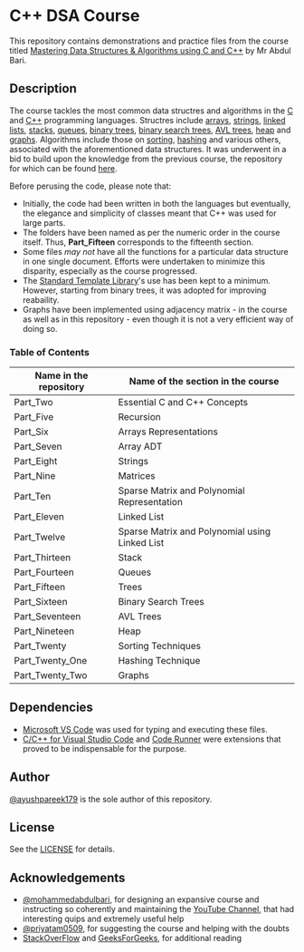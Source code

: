 # C++ DSA Course
This repository contains demonstrations and practice files from the course titled 
[Mastering Data Structures & Algorithms using C and C++](https://www.udemy.com/course/datastructurescncpp/) by Mr Abdul Bari.

## Description
The course tackles the most common data structres and algorithms in the [C](https://en.wikipedia.org/wiki/C_(programming_language)) 
and [C++](https://en.wikipedia.org/wiki/C%2B%2B) programming languages. Structres include [arrays](https://en.wikipedia.org/wiki/Array_data_structure),
[strings](https://en.wikipedia.org/wiki/String_(computer_science)), [linked lists](https://en.wikipedia.org/wiki/Linked_list), 
[stacks](https://en.wikipedia.org/wiki/Stack_(abstract_data_type)), [queues](https://en.wikipedia.org/wiki/Queue_(abstract_data_type)), 
[binary trees](https://en.wikipedia.org/wiki/Binary_tree), [binary search trees](https://en.wikipedia.org/wiki/Binary_search_tree), 
[AVL trees](https://en.wikipedia.org/wiki/AVL_tree), [heap](https://en.wikipedia.org/wiki/Heap_(data_structure)) and 
[graphs](https://en.wikipedia.org/wiki/Graph_(abstract_data_type)).  Algorithms include those on [sorting](https://en.wikipedia.org/wiki/Sorting_algorithm), 
[hashing](https://en.wikipedia.org/wiki/Hash_function) and various others, associated with the aforementioned data structures. 
It was underwent in a bid to build upon the knowledge from the previous course, the repository for which can
be found [here](https://github.com/ayushpareek179/CPP-course). 

Before perusing the code, please note that:
* Initially, the code had been written in both the languages but eventually, the elegance and simplicity 
of classes meant that C++ was used for large parts.
* The folders have been named as per the numeric order in the course itself. Thus, **Part_Fifteen** corresponds to the fifteenth section.
* Some files _may not_ have all the functions for a particular data structure in one single document. Efforts were undertaken
to minimize this disparity, especially as the course progressed.
* The [Standard Template Library](https://en.wikipedia.org/wiki/Standard_Template_Library)'s use has been kept to a minimum. 
However, starting from binary trees, it was adopted for improving reabaility. 
* Graphs have been implemented using adjacency matrix - in the course as well as in this repository - even though it is not 
a very efficient way of doing so.

### Table of Contents
|Name in the repository|Name of the section in the course|
|-|-|
|Part_Two|Essential C and C++ Concepts|
|Part_Five|Recursion|
|Part_Six|Arrays Representations|
|Part_Seven|Array ADT|
|Part_Eight|Strings|
|Part_Nine|Matrices|
|Part_Ten|Sparse Matrix and Polynomial Representation|
|Part_Eleven|Linked List|
|Part_Twelve|Sparse Matrix and Polynomial using Linked List|
|Part_Thirteen|Stack|
|Part_Fourteen|Queues|
|Part_Fifteen|Trees|
|Part_Sixteen|Binary Search Trees|
|Part_Seventeen|AVL Trees|
|Part_Nineteen|Heap|
|Part_Twenty|Sorting Techniques|
|Part_Twenty_One|Hashing Technique|
|Part_Twenty_Two|Graphs|

## Dependencies
* [Microsoft VS Code](https://code.visualstudio.com/) was used for typing and executing these files.
* [C/C++ for Visual Studio Code](https://github.com/Microsoft/vscode-cpptools) and [Code Runner](https://github.com/formulahendry/vscode-code-runner) were extensions
that proved to be indispensable for the purpose.

## Author
[@ayushpareek179](https://github.com/ayushpareek179) is the sole author of this repository.

## License
See the [LICENSE](https://github.com/ayushpareek179/CPP-DSA/blob/master/LICENSE) for details.

## Acknowledgements
* [@mohammedabdulbari](https://github.com/mohammedabdulbari), for designing an expansive course and instructing so coherently
and maintaining the [YouTube Channel](https://www.youtube.com/channel/UCZCFT11CWBi3MHNlGf019nw), that had interesting quips and
extremely useful help
* [@priyatam0509](https://github.com/priyatam0509), for suggesting the course and helping with the doubts
* [StackOverFlow](https://stackoverflow.com) and [GeeksForGeeks](https://geeksforgeeks.org), for additional reading
